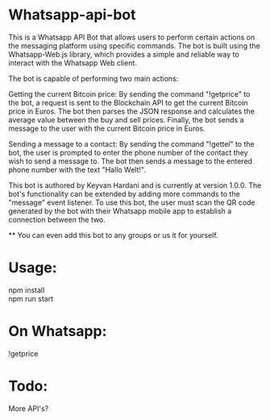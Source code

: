 # Whatsapp-api-bot


This is a Whatsapp API Bot that allows users to perform certain actions on the messaging platform using specific commands. The bot is built using the Whatsapp-Web.js library, which provides a simple and reliable way to interact with the Whatsapp Web client.

The bot is capable of performing two main actions:

Getting the current Bitcoin price: By sending the command "!getprice" to the bot, a request is sent to the Blockchain API to get the current Bitcoin price in Euros. The bot then parses the JSON response and calculates the average value between the buy and sell prices. Finally, the bot sends a message to the user with the current Bitcoin price in Euros.

Sending a message to a contact: By sending the command "!gettel" to the bot, the user is prompted to enter the phone number of the contact they wish to send a message to. The bot then sends a message to the entered phone number with the text "Hallo Welt!".

This bot is authored by Keyvan Hardani and is currently at version 1.0.0. The bot's functionality can be extended by adding more commands to the "message" event listener. To use this bot, the user must scan the QR code generated by the bot with their Whatsapp mobile app to establish a connection between the two.

** You can even add this bot to any groups or us it for yourself. 

# Usage:
npm install<br>
npm run start

# On Whatsapp:<br>
!getprice


# Todo:
More API's?
